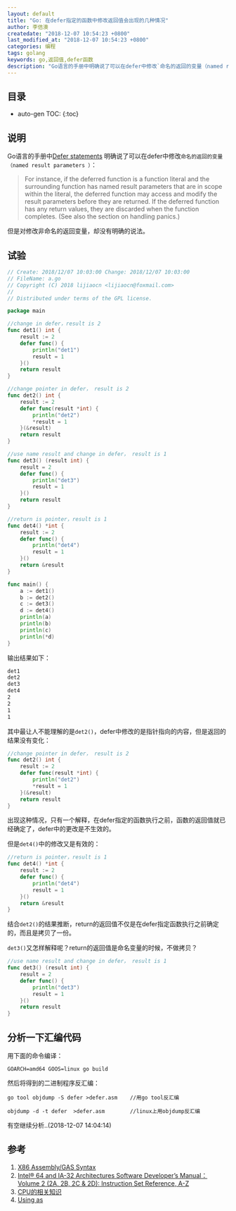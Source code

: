 ```yaml
---
layout: default
title: "Go: 在defer指定的函数中修改返回值会出现的几种情况"
author: 李佶澳
createdate: "2018-12-07 10:54:23 +0800"
last_modified_at: "2018-12-07 10:54:23 +0800"
categories: 编程
tags: golang
keywords: go,返回值,defer函数
description: "Go语言的手册中明确说了可以在defer中修改`命名的返回的变量（named result parameters ）"
---
```


## 目录
* auto-gen TOC:
{:toc}

## 说明

Go语言的手册中[Defer statements](https://golang.org/ref/spec#Defer_statements) 明确说了可以在defer中修改`命名的返回的变量（named result parameters ）`：

>For instance, if the deferred function is a function literal and the surrounding function has named result parameters that are in scope within the literal, the deferred function may access and modify the result parameters before they are returned. If the deferred function has any return values, they are discarded when the function completes. (See also the section on handling panics.)

但是对修改非命名的返回变量，却没有明确的说法。

## 试验

```go
// Create: 2018/12/07 10:03:00 Change: 2018/12/07 10:03:00
// FileName: a.go
// Copyright (C) 2018 lijiaocn <lijiaocn@foxmail.com>
//
// Distributed under terms of the GPL license.

package main

//change in defer，result is 2
func det1() int {
	result := 2
	defer func() {
		println("det1")
		result = 1
	}()
	return result
}

//change pointer in defer， result is 2
func det2() int {
	result := 2
	defer func(result *int) {
		println("det2")
		*result = 1
	}(&result)
	return result
}

//use name result and change in defer， result is 1
func det3() (result int) {
	result = 2
	defer func() {
		println("det3")
		result = 1
	}()
	return result
}

//return is pointer，result is 1
func det4() *int {
	result := 2
	defer func() {
		println("det4")
		result = 1
	}()
	return &result
}

func main() {
	a := det1()
	b := det2()
	c := det3()
	d := det4()
	println(a)
	println(b)
	println(c)
	println(*d)
}
```

输出结果如下：

```bash
det1
det2
det3
det4
2
2
1
1
```

其中最让人不能理解的是`det2()`，defer中修改的是指针指向的内容，但是返回的结果没有变化：

```go
//change pointer in defer， result is 2
func det2() int {
	result := 2
	defer func(result *int) {
		println("det2")
		*result = 1
	}(&result)
	return result
}
```

出现这种情况，只有一个解释，在defer指定的函数执行之前，函数的返回值就已经确定了，defer中的更改是不生效的。

但是`det4()`中的修改又是有效的：

```go
//return is pointer，result is 1
func det4() *int {
	result := 2
	defer func() {
		println("det4")
		result = 1
	}()
	return &result
}
```

结合`det2()`的结果推断，return的返回值不仅是在defer指定函数执行之前确定的，而且是拷贝了一份。

`det3()`又怎样解释呢？return的返回值是命名变量的时候，不做拷贝？

```go
//use name result and change in defer， result is 1
func det3() (result int) {
	result = 2
	defer func() {
		println("det3")
		result = 1
	}()
	return result
}
```

## 分析一下汇编代码

用下面的命令编译：

	GOARCH=amd64 GOOS=linux go build

然后将得到的二进制程序反汇编：

	go tool objdump -S defer >defer.asm    //用go tool反汇编
	
	objdump -d -t defer  >defer.asm        //linux上用objdump反汇编

有空继续分析..(2018-12-07 14:04:14)

## 参考

1. [X86 Assembly/GAS Syntax][1]
2. [Intel® 64 and IA-32 Architectures Software Developer’s Manual：Volume 2 (2A, 2B, 2C & 2D): Instruction Set Reference, A-Z][2]
3. [CPU的相关知识][3]
4. [Using as][4]


[1]: https://en.wikibooks.org/wiki/X86_Assembly/GAS_Syntax "X86 Assembly/GAS Syntax"
[2]: https://www.intel.com/content/dam/www/public/us/en/documents/manuals/64-ia-32-architectures-software-developer-instruction-set-reference-manual-325383.pdf "Intel® 64 and IA-32 Architectures Software Developer’s Manual：Volume 2 (2A, 2B, 2C & 2D): Instruction Set Reference, A-Z"
[3]: https://www.lijiaocn.com/编程/2013/11/12/CPU.html "CPU的相关知识"
[4]: https://sourceware.org/binutils/docs/as/ "Using as"
